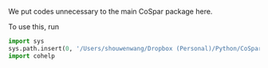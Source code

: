 We put codes unnecessary to the main CoSpar package here.

To use this, run 
```python
import sys
sys.path.insert(0, '/Users/shouwenwang/Dropbox (Personal)/Python/CoSpar_analysis')
import cohelp
```

